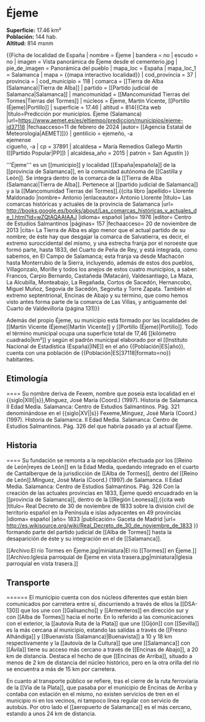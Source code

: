 # Éjeme

**Superficie:** 17.46 km²  
**Población:** 144 hab.  
**Altitud:** 814 msnm  

{{Ficha de localidad de España
| nombre = Éjeme
| bandera = no
| escudo = no
| imagen = Vista panorámica de Éjeme desde el cementerio.jpg
| pie_de_imagen = Panorámica del pueblo
| mapa_loc = España
| mapa_loc_1 = Salamanca
| mapa = {{mapa interactivo localidad}}
| cod_provincia = 37
| provincia = 
| cod_municipio = 118
| comarca = [[Tierra de Alba (Salamanca)|Tierra de Alba]]
| partido = [[Partido judicial de Salamanca|Salamanca]]
| mancomunidad = [[Mancomunidad Tierras del Tormes|Tierras del Tormes]]
| núcleos = Éjeme, Martín Vicente, [[Portillo (Éjeme)|Portillo]]
| superficie = 17.46
| altitud = 814<ref>{{Cita web |título=Predicción por municipios. Éjeme (Salamanca) |url=https://www.aemet.es/es/eltiempo/prediccion/municipios/ejeme-id37118 |fechaacceso=11 de febrero de 2024 |autor= [[Agencia Estatal de Meteorología|AEMET]]}}</ref>
| gentilicio = ejemeño, -a<br/>ejemense<br/>cigueño, -a
| cp = 37891
| alcaldesa = María Remedios Gallego Martín ([[Partido Popular|PP]])
| alcaldesa_año = 2015
| patrón = San Agustín
}}

'''Éjeme''' es un [[municipio]] y localidad [[España|española]] de la [[provincia de Salamanca]], en la comunidad autónoma de [[Castilla y León]]. Se integra dentro de la comarca de la [[Tierra de Alba (Salamanca)|Tierra de Alba]]. Pertenece al [[partido judicial de Salamanca]] y a la [[Mancomunidad Tierras del Tormes]].<ref name="ref_duplicada_1">{{cita libro |apellido= Llorente Maldonado |nombre= Antonio |enlaceautor= Antonio Llorente |título= Las comarcas históricas y actuales de la provincia de Salamanca |url= http://books.google.es/books/about/Las_comarcas_históricas_y_actuales_de_l.html?id=wZQtAQAAIAAJ |idioma= español |año= 1976 |editor= Centro de Estudios Salmantinos |páginas= 157 |fechaacceso= 20 de noviembre de 2013 |cita= La Tierra de Alba es algo menor que el actual partido de su nombre; de éste hay que desgajar la comarca de Salvatierra, es decir, el extremo suroccidental del mismo, y una estrecha franja por el noroeste que formó parte, hasta 1833, del Cuarto de Peña de Rey, y está integrada, como sabemos, en El Campo de Salamanca; esta franja va desde Machacón hasta Monterrubio de la Sierra, incluyendo, además de estos dos pueblos, Villagonzalo, Morille y todos los anejos de estos cuatro municipios, a saber: Francos, Carpio Bernardo, Castañeda (Matacán), Valdesantiago, La Maza, La Alcubilla, Monteabajo, La Regañada, Cortos de Sacedón, Hernancobo, Miguel Muñoz, Segovia de Sacedón, Segovita y Torre Zapata. También el extremo septentrional, Encinas de Abajo y su término, que como hemos visto antes forma parte de la comarca de Las Villas, y antiguamente del Cuarto de Valdevilloria (página 131)}}</ref>

Además del propio Éjeme, su municipio está formado por las localidades de [[Martín Vicente (Éjeme)|Martín Vicente]] y [[Portillo (Éjeme)|Portillo]]. Todo el término municipal ocupa una superficie total de 17,46&nbsp;[[kilómetro cuadrado|km²]] y según el padrón municipal elaborado por el [[Instituto Nacional de Estadística (España)|INE]] en el año {{Población|ES|año}}, cuenta con una población de {{Población|ES|37118|formato=no}} habitantes.

## Etimología

====
Su nombre deriva de Fexem, nombre que poseía esta localidad en el {{siglo|XIII||s}},<ref>Mínguez, José María (Coord.) (1997). Historia de Salamanca. II Edad Media. Salamanca: Centro de Estudios Salmantinos. Pág. 321</ref> denominándose en el {{siglo|XV||s}} Fexeme,<ref name="Mínguez_1">Mínguez, José María (Coord.) (1997). Historia de Salamanca. II Edad Media. Salamanca: Centro de Estudios Salmantinos. Pág. 326</ref> del que habría pasado ya al actual Éjeme.

## Historia

====
Su fundación se remonta a la repoblación efectuada por los [[Reino de León|reyes de León]] en la Edad Media, quedando integrado en el cuarto de Cantalberque de la jurisdicción de [[Alba de Tormes]], dentro del [[Reino de León]].<ref name="Mínguez_1">Mínguez, José María (Coord.) (1997).de Salamanca. II Edad Media. Salamanca: Centro de Estudios Salmantinos. Pág. 326</ref> Con la creación de las actuales provincias en 1833, Éjeme quedó encuadrado en la [[provincia de Salamanca]], dentro de la [[Región Leonesa]],<ref>{{cita web |título= Real Decreto de 30 de noviembre de 1833 sobre la división civil de territorio español en la Península e islas adyacentes en 49 provincias |idioma= español |año= 1833 |publicación= Gaceta de Madrid |url= http://es.wikisource.org/wiki/Real_Decreto_de_30_de_noviembre_de_1833 }}</ref> formando parte del partido judicial de [[Alba de Tormes]] hasta la desaparición de éste y su integración en el de [[Salamanca]].

[[Archivo:El río Tormes en Éjeme.jpg|miniatura|El río [[Tormes]] en Éjeme.]]
[[Archivo:Iglesia parroquial de Éjeme en vista trasera.jpg|miniatura|Iglesia parroquial en vista trasera.]]

## Transporte

======
El municipio cuenta con dos núcleos diferentes que están bien comunicados por carretera entre sí, discurriendo a través de ellos la [[DSA-130]] que los une con [[Galisancho]] y [[Armenteros]] en dirección sur y con [[Alba de Tormes]] hacia el norte. En lo referido a las comunicaciones con el exterior, la [[autovía Ruta de la Plata]] que une [[Gijón]] con [[Sevilla]] es la más cercana al municipio, estando las salidas a través de [[Fresno Alhándiga]] y [[Buenavista (Salamanca)|Buenavista]] a 10 y 18 km respectivamente y la [[autovía de la Cultura]] que une [[Salamanca]] con [[Ávila]] tiene su acceso más cercano a través de [[Encinas de Abajo]], a 20 km de distancia. Destaca el hecho de que [[Encinas de Arriba]], situado a menos de 2 km de distancia del núcleo histórico, pero en la otra orilla del río se encuentra a más de 15 km por carretera.

En cuanto al transporte público se refiere, tras el cierre de la ruta ferroviaria de la [[Vía de la Plata]], que pasaba por el municipio de Encinas de Arriba y contaba con estación en el mismo, no existen servicios de tren en el municipio ni en los vecinos, ni tampoco línea regular con servicio de autobús. Por otro lado el [[aeropuerto de Salamanca]] es el más cercano, estando a unos 24 km de distancia.